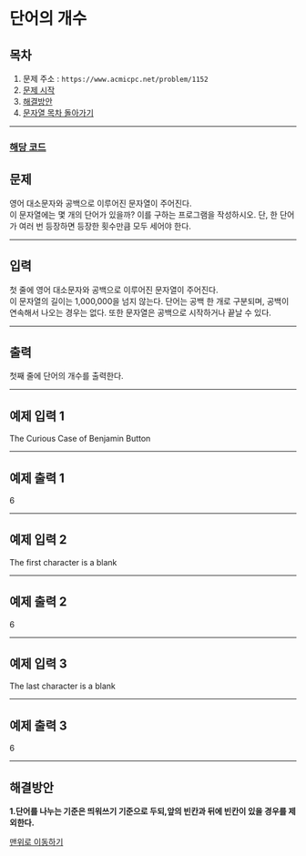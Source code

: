 # 단어의 개수

## 목차

1. 문제 주소 : `https://www.acmicpc.net/problem/1152`
2. [문제 시작](#문제)
3. [해결방안](#해결방안)
4. [문자열 목차 돌아가기](../README.md)
___

### [해당 코드](./단어의개수.java)

## 문제

영어 대소문자와 공백으로 이루어진 문자열이 주어진다.<br>
이 문자열에는 몇 개의 단어가 있을까? 이를 구하는 프로그램을 작성하시오. 단, 한 단어가 여러 번 등장하면 등장한 횟수만큼 모두 세어야 한다.

___

## 입력

첫 줄에 영어 대소문자와 공백으로 이루어진 문자열이 주어진다.<br>
이 문자열의 길이는 1,000,000을 넘지 않는다. 단어는 공백 한 개로 구분되며, 공백이 연속해서 나오는 경우는 없다. 또한 문자열은 공백으로 시작하거나 끝날 수 있다.
___
## 출력

첫째 줄에 단어의 개수를 출력한다.
___

## 예제 입력 1

The Curious Case of Benjamin Button

---

## 예제 출력 1

6

---

## 예제 입력 2

The first character is a blank

---

## 예제 출력 2

6

---

## 예제 입력 3

The last character is a blank

---

## 예제 출력 3

6

---

## 해결방안
**1.단어를 나누는 기준은 띄워쓰기 기준으로 두되,앞의 빈칸과 뒤에 빈칸이 있을 경우를 제외한다.** <br>

[맨위로 이동하기](#단어의-개수)
